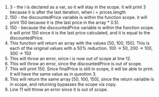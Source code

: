 1. 3 -  the i is declared as a var, so it will stay in the scope. it will print 3 because it is after the last iteration, when i = prices.length
2. 150 -  the discountedPrice variable is within the function scope. it will print 150 because it is (the last price in the array * 0.5).
3. 150 - because the discountedPrice variable is within the function scope. it will print 150 since it is the last price calculated, and it is equal to the discountedPrice.
4. This function will return an array with the values [50, 100, 150]. This is each of the original values with a 50% reduction. 100 -> 50, 200 -> 100, 300 -> 150
5. This will throw an error, since i is now out of scope at line 12.
6. This will throw an error, since the discountedPrice is out of scope.
7. This will print 150. Since finalPrice is still in scope, it will be able to print. It will have the same value as in question 3.
8. This will return the same array [50, 100, 150], since the return variable is in scope, and returning bypasses the scope via copy.
9. Line 11 will throw an error since it is out of scope.